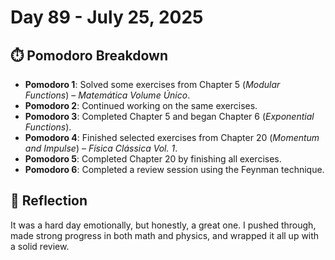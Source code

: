 # Day 89 - July 25, 2025

## ⏱️ Pomodoro Breakdown

- **Pomodoro 1**: Solved some exercises from Chapter 5 (*Modular Functions*) – *Matemática Volume Único*.
- **Pomodoro 2**: Continued working on the same exercises.
- **Pomodoro 3**: Completed Chapter 5 and began Chapter 6 (*Exponential Functions*).
- **Pomodoro 4**: Finished selected exercises from Chapter 20 (*Momentum and Impulse*) – *Física Clássica Vol. 1*.
- **Pomodoro 5**: Completed Chapter 20 by finishing all exercises.
- **Pomodoro 6**: Completed a review session using the Feynman technique.

## 💬 Reflection

It was a hard day emotionally, but honestly, a great one. I pushed through, made strong progress in both math and physics, and wrapped it all up with a solid review.
